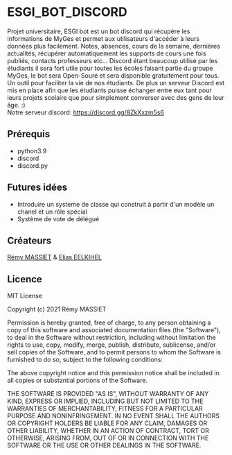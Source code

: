 # ESGI_BOT_DISCORD
Projet universitaire, ESGI bot est un bot discord qui récupère les informations de MyGes et permet aux utilisateurs d'accéder à leurs données plus facilement. Notes, absences, cours de la semaine, dernières actualités, récupérer automatiquement les supports de cours une fois publiés, contacts professeurs etc... Discord étant beaucoup utilisé par les étudiants il sera fort utile pour toutes les écoles faisant partie du groupe MyGes, le bot sera Open-Souré et sera disponible gratuitement pour tous. Un outil pour faciliter la vie de nos étudiants. De plus un serveur Discord est mis en place afin que les étudiants puisse échanger entre eux tant pour leurs projets scolaire que pour simplement converser avec des gens de leur âge. :)\
Notre serveur discord: https://discord.gg/8ZkXxzm5s6

## Prérequis
- python3.9
- discord
- discord.py

## Futures idées
- Introduire un systeme de classe qui construit à partir d'un modèle un chanel et un rôle spécial
- Système de vote de délégué

## Créateurs
[Rémy MASSIET](https://github.com/Rems08) & [Elias EELKIHEL](https://github.com/xl00t)

## Licence
MIT License

Copyright (c) 2021 Rémy MASSIET

Permission is hereby granted, free of charge, to any person obtaining a copy
of this software and associated documentation files (the "Software"), to deal
in the Software without restriction, including without limitation the rights
to use, copy, modify, merge, publish, distribute, sublicense, and/or sell
copies of the Software, and to permit persons to whom the Software is
furnished to do so, subject to the following conditions:

The above copyright notice and this permission notice shall be included in all
copies or substantial portions of the Software.

THE SOFTWARE IS PROVIDED "AS IS", WITHOUT WARRANTY OF ANY KIND, EXPRESS OR
IMPLIED, INCLUDING BUT NOT LIMITED TO THE WARRANTIES OF MERCHANTABILITY,
FITNESS FOR A PARTICULAR PURPOSE AND NONINFRINGEMENT. IN NO EVENT SHALL THE
AUTHORS OR COPYRIGHT HOLDERS BE LIABLE FOR ANY CLAIM, DAMAGES OR OTHER
LIABILITY, WHETHER IN AN ACTION OF CONTRACT, TORT OR OTHERWISE, ARISING FROM,
OUT OF OR IN CONNECTION WITH THE SOFTWARE OR THE USE OR OTHER DEALINGS IN THE
SOFTWARE. 